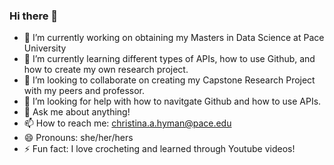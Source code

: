 ### Hi there 👋

- 🔭 I’m currently working on obtaining my Masters in Data Science at Pace University
- 🌱 I’m currently learning different types of APIs, how to use Github, and how to create my own research project.
- 👯 I’m looking to collaborate on creating my Capstone Research Project with my peers and professor.
- 🤔 I’m looking for help with how to navitgate Github and how to use APIs.
- 💬 Ask me about anything!
- 📫 How to reach me: christina.a.hyman@pace.edu
- 😄 Pronouns: she/her/hers
- ⚡ Fun fact: I love crocheting and learned through Youtube videos!

<!--
**christina-hyman/christina-hyman** is a ✨ _special_ ✨ repository because its `README.md` (this file) appears on your GitHub profile.

Here are some ideas to get you started:


-->
